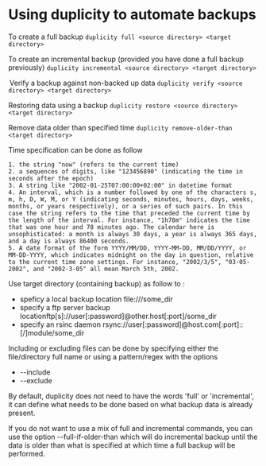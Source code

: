 # Using duplicity to automate backups
To create a full backup
```duplicity full <source directory> <target directory>```

To create an incremental backup (provided you have done a full backup previously)
```duplicity incremental <source directory> <target directory>```

 Verify a backup against non-backed up data
 ```duplicity verify <source directory> <target directory>```

Restoring data using a backup
```duplicity restore <source directory> <target directory>```

Remove data older than specified time
```duplicity remove-older-than <target directory>```

Time specification can be done as follow
```
1. the string "now" (refers to the current time)
2. a sequences of digits, like "123456890" (indicating the time in seconds after the epoch)
3. A string like "2002-01-25T07:00:00+02:00" in datetime format
4. An interval, which is a number followed by one of the characters s, m, h, D, W, M, or Y (indicating seconds, minutes, hours, days, weeks, months, or years respectively), or a series of such pairs. In this case the string refers to the time that preceded the current time by the length of the interval. For instance, "1h78m" indicates the time that was one hour and 78 minutes ago. The calendar here is unsophisticated: a month is always 30 days, a year is always 365 days, and a day is always 86400 seconds.
5. A date format of the form YYYY/MM/DD, YYYY-MM-DD, MM/DD/YYYY, or MM-DD-YYYY, which indicates midnight on the day in question, relative to the current time zone settings. For instance, "2002/3/5", "03-05-2002", and "2002-3-05" all mean March 5th, 2002.
```

Use target directory (containing backup) as follow to :
- speficy a local backup location file:///some_dir
- specify a ftp server backup locationftp[s]://user[:password]@other.host[:port]/some_dir
- specify an rsinc daemon rsync://user[:password]@host.com[:port]::[/]module/some_dir

Including or excluding files can be done by specifying either the file/directory full name or using a pattern/regex with the options
- --include
- --exclude

By default, duplicity does not need to have the words 'full' or 'incremental', it can define what needs to be done based on what backup data is already present.

If you do not want to use a mix of full and incremental commands, you can use the option --full-if-older-than which will do incremental backup until the data is older than what is specified at which time a full backup will be performed.
